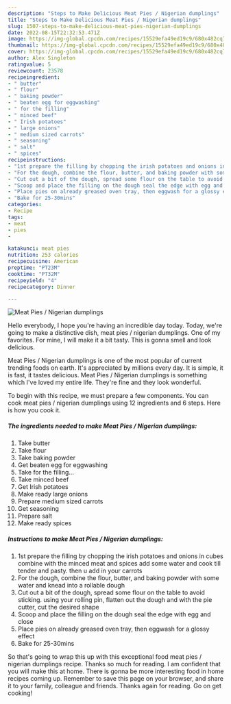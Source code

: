 ```yaml
---
description: "Steps to Make Delicious Meat Pies / Nigerian dumplings"
title: "Steps to Make Delicious Meat Pies / Nigerian dumplings"
slug: 1507-steps-to-make-delicious-meat-pies-nigerian-dumplings
date: 2022-08-15T22:32:53.471Z
image: https://img-global.cpcdn.com/recipes/15529efa49ed19c9/680x482cq70/meat-pies-nigerian-dumplings-recipe-main-photo.jpg
thumbnail: https://img-global.cpcdn.com/recipes/15529efa49ed19c9/680x482cq70/meat-pies-nigerian-dumplings-recipe-main-photo.jpg
cover: https://img-global.cpcdn.com/recipes/15529efa49ed19c9/680x482cq70/meat-pies-nigerian-dumplings-recipe-main-photo.jpg
author: Alex Singleton
ratingvalue: 5
reviewcount: 23578
recipeingredient:
- " butter"
- " flour"
- " baking powder"
- " beaten egg for eggwashing"
- " for the filling"
- " minced beef"
- " Irish potatoes"
- " large onions"
- " medium sized carrots"
- " seasoning"
- " salt"
- " spices"
recipeinstructions:
- "1st prepare the filling by chopping the irish potatoes and onions in cubes combine with the minced meat and spices add some water and cook till tender and pasty. then u add in your carrots"
- "For the dough, combine the flour, butter, and baking powder with some water and knead into a rollable dough"
- "Cut out a bit of the dough, spread some flour on the table to avoid sticking. using your rolling pin, flatten out the dough and with the pie cutter, cut the desired shape"
- "Scoop and place the filling on the dough seal the edge with egg and close"
- "Place pies on already greased oven tray, then eggwash for a glossy effect"
- "Bake for 25-30mins"
categories:
- Recipe
tags:
- meat
- pies
- 

katakunci: meat pies  
nutrition: 253 calories
recipecuisine: American
preptime: "PT23M"
cooktime: "PT32M"
recipeyield: "4"
recipecategory: Dinner

---
```



![Meat Pies / Nigerian dumplings](https://img-global.cpcdn.com/recipes/15529efa49ed19c9/680x482cq70/meat-pies-nigerian-dumplings-recipe-main-photo.jpg)

Hello everybody, I hope you're having an incredible day today. Today, we're going to make a distinctive dish, meat pies / nigerian dumplings. One of my favorites. For mine, I will make it a bit tasty. This is gonna smell and look delicious.

Meat Pies / Nigerian dumplings is one of the most popular of current trending foods on earth. It's appreciated by millions every day. It is simple, it is fast, it tastes delicious. Meat Pies / Nigerian dumplings is something which I've loved my entire life. They're fine and they look wonderful.




To begin with this recipe, we must prepare a few components. You can cook meat pies / nigerian dumplings using 12 ingredients and 6 steps. Here is how you cook it.

<!--inarticleads1-->

##### The ingredients needed to make Meat Pies / Nigerian dumplings:

1. Take  butter
1. Take  flour
1. Take  baking powder
1. Get  beaten egg for eggwashing
1. Take  for the filling...
1. Take  minced beef
1. Get  Irish potatoes
1. Make ready  large onions
1. Prepare  medium sized carrots
1. Get  seasoning
1. Prepare  salt
1. Make ready  spices




<!--inarticleads2-->

##### Instructions to make Meat Pies / Nigerian dumplings:

1. 1st prepare the filling by chopping the irish potatoes and onions in cubes combine with the minced meat and spices add some water and cook till tender and pasty. then u add in your carrots
1. For the dough, combine the flour, butter, and baking powder with some water and knead into a rollable dough
1. Cut out a bit of the dough, spread some flour on the table to avoid sticking. using your rolling pin, flatten out the dough and with the pie cutter, cut the desired shape
1. Scoop and place the filling on the dough seal the edge with egg and close
1. Place pies on already greased oven tray, then eggwash for a glossy effect
1. Bake for 25-30mins




So that's going to wrap this up with this exceptional food meat pies / nigerian dumplings recipe. Thanks so much for reading. I am confident that you will make this at home. There is gonna be more interesting food in home recipes coming up. Remember to save this page on your browser, and share it to your family, colleague and friends. Thanks again for reading. Go on get cooking!
